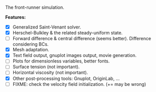 The front-runner simulation.

**Features:**
- [x] Generalized Saint-Venant solver.
- [x] Herschel-Bulkley & the related steady-uniform state.
- [ ] Forward difference & central difference (seems better). Difference considering BCs.
- [x] Mesh adaptation.
- [x] Text field output, gnuplot images output, movie generation.
- [ ] Plots for dimensionless variables, better fonts.
- [ ] Surface tension (not important).
- [ ] Horizontal viscosity (not important).
- [x] Other post-processing tools: Gnuplot, OriginLab, ...
- [ ] FIXME: check the velocity field initialization. (+= may be wrong)
